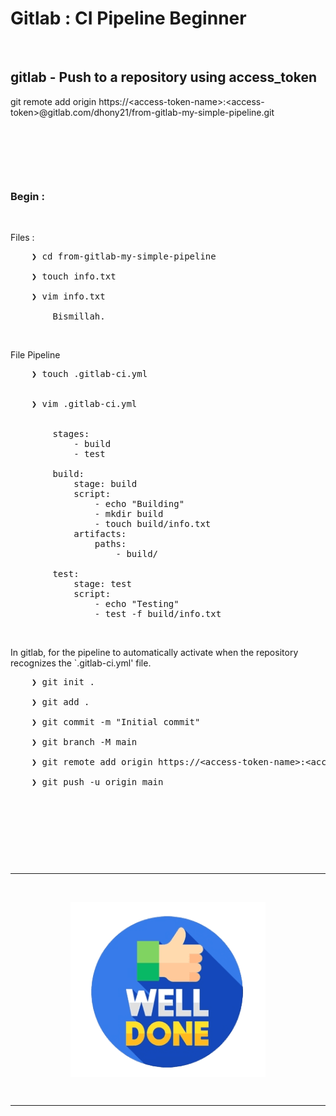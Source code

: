 # Gitlab : CI Pipeline Beginner

&nbsp;

## gitlab - Push to a repository using access_token 
git remote add origin https://&lt;access-token-name&gt;:&lt;access-token&gt;@gitlab.com/dhony21/from-gitlab-my-simple-pipeline.git

&nbsp;

&nbsp;

&nbsp;

### Begin :

&nbsp;

Files : 
<pre>
    ❯ cd from-gitlab-my-simple-pipeline

    ❯ touch info.txt

    ❯ vim info.txt

        Bismillah.
</pre>

&nbsp;

File Pipeline
<pre>
    ❯ touch .gitlab-ci.yml


    ❯ vim .gitlab-ci.yml


        stages:
            - build
            - test
        
        build:
            stage: build
            script:
                - echo "Building"
                - mkdir build
                - touch build/info.txt
            artifacts:
                paths:
                    - build/
            
        test:
            stage: test
            script:
                - echo "Testing"
                - test -f build/info.txt    
</pre>

&nbsp;

In gitlab, for the pipeline to automatically activate when the repository recognizes the `.gitlab-ci.yml' file.
<pre>
    ❯ git init .

    ❯ git add .

    ❯ git commit -m "Initial commit"

    ❯ git branch -M main

    ❯ git remote add origin https://&lt;access-token-name&gt;:&lt;access-token&gt;@gitlab.com/dhony21/from-gitlab-my-simple-pipeline.git

    ❯ git push -u origin main
</pre>

&nbsp;




&nbsp;

&nbsp;

&nbsp;

---

&nbsp;

<div align="center">
    <img src="./gambar-petunjuk/well_done.png" alt="well_done" style="display: block; margin: 0 auto;">
</div> 

&nbsp;

---

&nbsp;

&nbsp;

&nbsp;